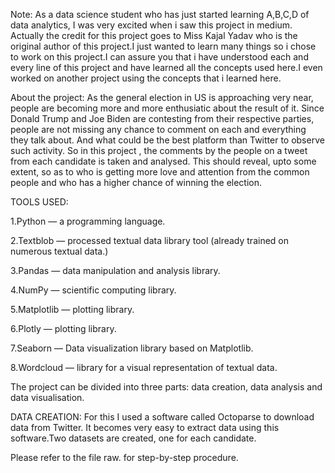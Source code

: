 Note: As a data science student who has just started learning A,B,C,D of data analytics, I was very excited when i saw this project in medium. Actually the credit for this project goes to Miss Kajal Yadav who is the original author of this project.I just wanted to learn many things so i chose to work on this project.I can assure you that i have understood each and every line of this project and have learned all the concepts used here.I even worked on another project using the concepts that i learned here.

About the project:
As the general election in US is approaching very near, people are becoming more and more enthusiatic about the result of it. Since Donald Trump and Joe Biden are contesting from their respective parties, people are not missing any chance to comment on each and everything they talk about. And what could be the best platform than Twitter to observe such activity. So in this project , the comments by the people on a tweet from each candidate is taken and analysed. This should reveal, upto some extent, so as to who is getting more love and attention from the common people and who has a higher chance of winning the election.

TOOLS USED:

1.Python — a programming language.

2.Textblob — processed textual data library tool (already trained on numerous textual data.)

3.Pandas — data manipulation and analysis library.

4.NumPy — scientific computing library.

5.Matplotlib — plotting library.

6.Plotly — plotting library.

7.Seaborn — Data visualization library based on Matplotlib.

8.Wordcloud — library for a visual representation of textual data.

The project can be divided into three parts: data creation, data analysis and data visualisation.

DATA CREATION:
For this I used a software called Octoparse to download data from Twitter. It becomes very easy to extract data using this software.Two datasets are created, one for each candidate.

Please refer to the file raw.   for step-by-step procedure.




